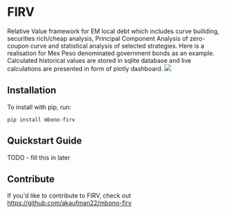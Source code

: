 FIRV
======

Relative Value framework for EM local debt which includes curve builiding, securities rich/cheap analysis, Principal Component Analysis of zero-coupon curve and statistical analysis of selected strategies. Here is a realisation for Mex Peso denominated government bonds as an example. Calculated historical values are stored in sqlite database and live calculations are presented in form of plotly dashboard.
![](dashboarddemo.gif)

Installation
------------

To install with pip, run:

    pip install mbono-firv

Quickstart Guide
----------------

TODO - fill this in later

Contribute
----------

If you'd like to contribute to FIRV, check out https://github.com/akaufman22/mbono-firv

